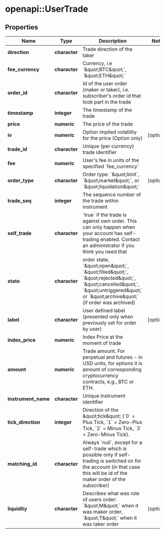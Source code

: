 # openapi::UserTrade

## Properties
Name | Type | Description | Notes
------------ | ------------- | ------------- | -------------
**direction** | **character** | Trade direction of the taker | 
**fee_currency** | **character** | Currency, i.e &#x60;\&quot;BTC\&quot;&#x60;, &#x60;\&quot;ETH\&quot;&#x60; | 
**order_id** | **character** | Id of the user order (maker or taker), i.e. subscriber&#39;s order id that took part in the trade | 
**timestamp** | **integer** | The timestamp of the trade | 
**price** | **numeric** | The price of the trade | 
**iv** | **numeric** | Option implied volatility for the price (Option only) | [optional] 
**trade_id** | **character** | Unique (per currency) trade identifier | 
**fee** | **numeric** | User&#39;s fee in units of the specified &#x60;fee_currency&#x60; | 
**order_type** | **character** | Order type: &#x60;\&quot;limit&#x60;, &#x60;\&quot;market\&quot;&#x60;, or &#x60;\&quot;liquidation\&quot;&#x60; | [optional] 
**trade_seq** | **integer** | The sequence number of the trade within instrument | 
**self_trade** | **character** | &#x60;true&#x60; if the trade is against own order. This can only happen when your account has self-trading enabled. Contact an administrator if you think you need that | 
**state** | **character** | order state, &#x60;\&quot;open\&quot;&#x60;, &#x60;\&quot;filled\&quot;&#x60;, &#x60;\&quot;rejected\&quot;&#x60;, &#x60;\&quot;cancelled\&quot;&#x60;, &#x60;\&quot;untriggered\&quot;&#x60; or &#x60;\&quot;archive\&quot;&#x60; (if order was archived) | 
**label** | **character** | User defined label (presented only when previously set for order by user) | [optional] 
**index_price** | **numeric** | Index Price at the moment of trade | 
**amount** | **numeric** | Trade amount. For perpetual and futures - in USD units, for options it is amount of corresponding cryptocurrency contracts, e.g., BTC or ETH. | 
**instrument_name** | **character** | Unique instrument identifier | 
**tick_direction** | **integer** | Direction of the \&quot;tick\&quot; (&#x60;0&#x60; &#x3D; Plus Tick, &#x60;1&#x60; &#x3D; Zero-Plus Tick, &#x60;2&#x60; &#x3D; Minus Tick, &#x60;3&#x60; &#x3D; Zero-Minus Tick). | 
**matching_id** | **character** | Always &#x60;null&#x60;, except for a self-trade which is possible only if self-trading is switched on for the account (in that case this will be id of the maker order of the subscriber) | 
**liquidity** | **character** | Describes what was role of users order: &#x60;\&quot;M\&quot;&#x60; when it was maker order, &#x60;\&quot;T\&quot;&#x60; when it was taker order | [optional] 


